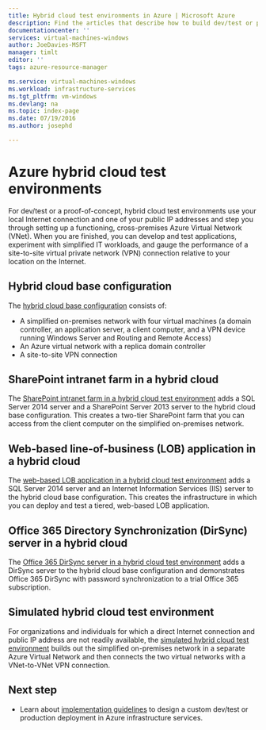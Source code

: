 ```yaml
---
title: Hybrid cloud test environments in Azure | Microsoft Azure
description: Find the articles that describe how to build dev/test or proof-of-concept IT pro environments for your Azure-based hybrid cloud.
documentationcenter: ''
services: virtual-machines-windows
author: JoeDavies-MSFT
manager: timlt
editor: ''
tags: azure-resource-manager

ms.service: virtual-machines-windows
ms.workload: infrastructure-services
ms.tgt_pltfrm: vm-windows
ms.devlang: na
ms.topic: index-page
ms.date: 07/19/2016
ms.author: josephd

---
```

# Azure hybrid cloud test environments
For dev/test or a proof-of-concept, hybrid cloud test environments use your local Internet connection and one of your public IP addresses and step you through setting up a functioning, cross-premises Azure Virtual Network (VNet). When you are finished, you can develop and test applications, experiment with simplified IT workloads, and gauge the performance of a site-to-site virtual private network (VPN) connection relative to your location on the Internet.

## Hybrid cloud base configuration
The [hybrid cloud base configuration](virtual-machines-windows-ps-hybrid-cloud-test-env-base.md) consists of:

* A simplified on-premises network with four virtual machines (a domain controller, an application server, a client computer, and a VPN device running Windows Server and Routing and Remote Access)
* An Azure virtual network with a replica domain controller
* A site-to-site VPN connection

## SharePoint intranet farm in a hybrid cloud
The [SharePoint intranet farm in a hybrid cloud test environment](virtual-machines-windows-ps-hybrid-cloud-test-env-sp.md) adds a SQL Server 2014 server and a SharePoint Server 2013 server to the hybrid cloud base configuration. This creates a two-tier SharePoint farm that you can access from the client computer on the simplified on-premises network.

## Web-based line-of-business (LOB) application in a hybrid cloud
The [web-based LOB application in a hybrid cloud test environment](virtual-machines-windows-ps-hybrid-cloud-test-env-lob.md) adds a SQL Server 2014 server and an Internet Information Services (IIS) server to the hybrid cloud base configuration. This creates the infrastructure in which you can deploy and test a tiered, web-based LOB application.

## Office 365 Directory Synchronization (DirSync) server in a hybrid cloud
The [Office 365 DirSync server in a hybrid cloud test environment](virtual-machines-windows-ps-hybrid-cloud-test-env-dirsync.md) adds a DirSync server to the hybrid cloud base configuration and demonstrates Office 365 DirSync with password synchronization to a trial Office 365 subscription.

## Simulated hybrid cloud test environment
For organizations and individuals for which a direct Internet connection and public IP address are not readily available, the [simulated hybrid cloud test environment](virtual-machines-windows-ps-hybrid-cloud-test-env-sim.md) builds out the simplified on-premises network in a separate Azure Virtual Network and then connects the two virtual networks with a VNet-to-VNet VPN connection.

## Next step
* Learn about [implementation guidelines](virtual-machines-linux-infrastructure-service-guidelines.md) to design a custom dev/test or production deployment in Azure infrastructure services.

